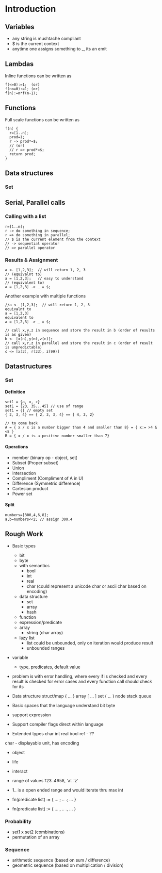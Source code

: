 # Introduction

## Variables
 * any string is mushtache compliant
 * $ is the current context
 * anytime one assigns something to _, its an emit

## Lambdas

Inline functions can be written as

    f(<=0):=1;  (or) 
    f(n<=0):=1; (or)
    f(n):=n*f(n-1);

## Functions
Full scale functions can be written as 

    f(n) {
      r=[1..n];
      prod=1;
      r -> prod*=$;
      // (or)
      // r => prod*=$;
      return prod;
    }

## Data structures

### Set


## Serial, Parallel calls

### Calling with a list

    r=[1..n];
    r -> do something in sequence;
    r => do something in parallel;
    // $ is the current element from the context
    // -> sequential operator
    // => parallel operator

### Results & Assignment

    a <- [1,2,3];  // will return 1, 2, 3 
    // (equivalnt to)
    a = [1,2,3];   // easy to understand
    // (equivalent to)
    a = [1,2,3] -> _ = $;

Another example with multiple functions

    //a <- [1,2,3];  // will return 1, 2, 3 
    equivalnt to 
    a = [1,2,3]
    equivalent to
    a = [1,2,3] -> _ = $;
    
    // call x,y,z in sequence and store the result in b (order of results is as given)
    b <- [x(n),y(n),z(n)];
    // call x,r,z in parallel and store the result in c (order of result is unpredictable)
    c <= [x(3), r(33), z(99)]


## Datastructures

### Set

#### Definition

    set1 = {a, x, z}
    set1 = {23, 35...45} // use of range
    set1 = {} // empty set
    { 2, 3, 4} == { 2, 3, 3, 4} == { 4, 3, 2} 
    
    // to come back
    A = { x / x is a number bigger than 4 and smaller than 8} = { x:= >4 & <8 }
    B = { x / x is a positive number smaller than 7}
    
#### Operations
  * member (binary op - object, set)
  * Subset (Proper subset)
  * Union  
  * Intersection
  * Compliment  (Compliment of A in U)
  * Difference (Symmetric difference)
  * Cartesian product
  * Power set
  

#### Split

    numbers=[300,4,6,8];
    a,b=numbers<<2; // assign 300,4


## Rough Work

 * Basic types
   * bit
   * byte
   * with semantics
     * bool
     * int
     * real
     * char (could represent a unicode char or ascii char based on encoding)
   * data structure
     * set
     * array
     * hash
   * function
   * expression/predicate
   * array 
     * string (char array)
   * lazy list
     * list could be unbounded, only on iteration would produce result
     * unbounded ranges

 * variable
   * type, predicates, default value

 * problem is with error handling, where every if is checked
   and every result is checked for error cases 
   and every function call should check for its 
   
 * Data structure
   struct/map { ... }
   array      [ ... ]
   set        ( ... )
   node
   stack
   queue
   

* Basic spaces that the language understand
   bit
   byte
   
* support expression
* Support compiler flags direct within language

* Extended types
   char
   int
   real
   bool
   ref - ??
   
char - displayable unit, has encoding 

* object
* life
* interact

   
* range of values 123..4958, 'a'..'z'
* 1.. is a open ended range and would iterate thru max int
* fn(predicate list) := { ... ; .. .; ... } 
* fn(predicate list) := { ... , .. ., ... } 


### Probability

  * set1 x set2 (combinations)
  * permutation of an array
  
### Sequence

  * arithmetic sequence (based on sum / difference)
  * geometric sequence (based on multiplication / division)
  
